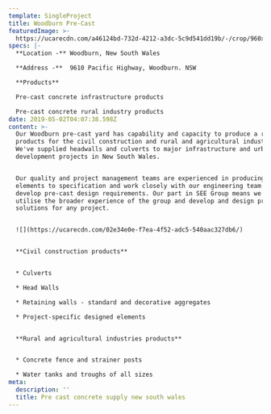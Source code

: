 ```yaml
---
template: SingleProject
title: Woodburn Pre-Cast
featuredImage: >-
  https://ucarecdn.com/a46124bd-732d-4212-a3dc-5c9d541dd19b/-/crop/960x399/0,117/-/preview/
specs: |-
  **Location -** Woodburn, New South Wales 

  **Address -**  9610 Pacific Highway, Woodburn. NSW

  **Products**

  Pre-cast concrete infrastructure products

  Pre-cast concrete rural industry products
date: 2019-05-02T04:07:38.598Z
content: >-
  Our Woodburn pre-cast yard has capability and capacity to produce a range of
  products for the civil construction and rural and agricultural industries.
  We've supplied headwalls and culverts to major infrastructure and urban
  development projects in New South Wales. 


  Our quality and project management teams are experienced in producing pre-cast
  elements to specification and work closely with our engineering team to
  develop pre-cast design requirements. Our part in SEE Group means we can
  utilise the broader experience of the group and develop and design pre-cast
  solutions for any project. 


  ![](https://ucarecdn.com/02e34e0e-f7ea-4f52-adc5-540aac327db6/)


  **Civil construction products**


  * Culverts 

  * Head Walls 

  * Retaining walls - standard and decorative aggregates

  * Project-specific designed elements


  **Rural and agricultural industries products**


  * Concrete fence and strainer posts

  * Water tanks and troughs of all sizes
meta:
  description: ''
  title: Pre cast concrete supply new south wales
---
```



